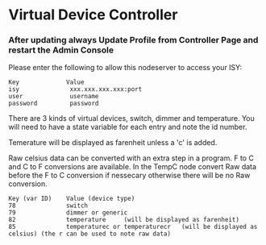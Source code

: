 
# Virtual Device Controller

### After updating always Update Profile from Controller Page and restart the Admin Console

Please enter the following to allow this nodeserver to access your ISY:

    Key             Value
    isy              xxx.xxx.xxx.xxx:port
    user             username
    password         password
    
    
There are 3 kinds of virtual devices, switch, dimmer and temperature. You will need to have a state variable for each entry and note the id number.

Temerature will be displayed as farenheit unless a 'c' is added. 

Raw celsius data can be converted with an extra step in a program. F to C and C to F conversions are available. In the TempC node convert Raw data before the F to C conversion if nessecary otherwise there will be no Raw conversion.

    Key (var ID)    Value (device type)
    78              switch
    79              dimmer or generic
    82              temperature     (will be displayed as farenheit)
    85              temperaturec or temperaturecr   (will be displayed as celsius) (the r can be used to note raw data)
    
    
    
    
